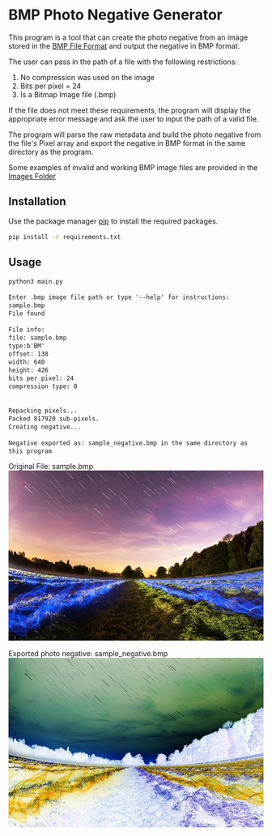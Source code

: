 # BMP Photo Negative Generator

This program is a tool that can create the photo negative from an image stored in the [BMP File Format](https://en.wikipedia.org/wiki/BMP_file_format) and output the negative in BMP format. 

The user can pass in the path of a file with the following restrictions:
1. No compression was used on the image
2. Bits per pixel = 24
3. Is a Bitmap Image file (.bmp)

If the file does not meet these requirements, the program will display the appropriate error message and ask the user to input the path of a valid file. 

The program will parse the raw metadata and build the photo negative from the file's Pixel array and export the negative in BMP format in the same directory as the program. 

Some examples of invalid and working BMP image files are provided in the [Images Folder](https://github.com/jimjimrao/BlockAppsAssignment/tree/main/Images)
## Installation

Use the package manager [pip](https://pip.pypa.io/en/stable/) to install the required packages.

```bash
pip install -r requirements.txt
```

## Usage

```bash
python3 main.py
```
```console
Enter .bmp image file path or type '--help' for instructions: sample.bmp
File found 

File info:
file: sample.bmp
type:b'BM'
offset: 138
width: 640
height: 426
bits per pixel: 24
compression type: 0
 

Repacking pixels...
Packed 817920 sub-pixels.
Creating negative...

Negative exported as: sample_negative.bmp in the same directory as this program
```

Original File: sample.bmp
![Alt text](https://raw.githubusercontent.com/jimjimrao/BlockAppsAssignment/main/Images/sample.bmp?token=GHSAT0AAAAAABT4NFNHWBVE6ZEGTEQIW5CAYVLNXEQ "a title")

Exported photo negative: sample_negative.bmp
![Alt text](https://raw.githubusercontent.com/jimjimrao/BlockAppsAssignment/main/Images/sample_negative.bmp?token=GHSAT0AAAAAABT4NFNGWDRBMS4QKMZDCB6IYVLNXLQ "a title")

